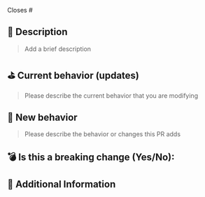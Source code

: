 <!---
Please read the following before submitting:
- PRs that adds new external dependencies might take a while to review.
- Keep your PR as small as possible.
- Limit your PR to one type (docs, feature, refactoring, ci, or bugfix)
-->

Closes # <!-- Github issue # here -->

## 📝 Description

> Add a brief description

## ⛳️ Current behavior (updates)

> Please describe the current behavior that you are modifying

## 🚀 New behavior

> Please describe the behavior or changes this PR adds

## 💣 Is this a breaking change (Yes/No):

<!-- If Yes, please describe the impact and migration path for existing Cake users. -->

## 📝 Additional Information
